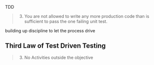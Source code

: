TDD 
> 3. You are not allowed to write any more production code than is sufficient to pass the one failing unit test.

building up discipline to let the  process drive 


## Third Law of Test Driven Testing 
> 3. No Activities outside the objective

